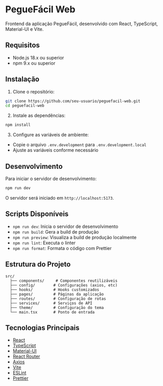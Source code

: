 # PegueFácil Web

Frontend da aplicação PegueFácil, desenvolvido com React, TypeScript, Material-UI e Vite.

## Requisitos

- Node.js 18.x ou superior
- npm 9.x ou superior

## Instalação

1. Clone o repositório:
```bash
git clone https://github.com/seu-usuario/peguefacil-web.git
cd peguefacil-web
```

2. Instale as dependências:
```bash
npm install
```

3. Configure as variáveis de ambiente:
- Copie o arquivo `.env.development` para `.env.development.local`
- Ajuste as variáveis conforme necessário

## Desenvolvimento

Para iniciar o servidor de desenvolvimento:

```bash
npm run dev
```

O servidor será iniciado em `http://localhost:5173`.

## Scripts Disponíveis

- `npm run dev`: Inicia o servidor de desenvolvimento
- `npm run build`: Gera a build de produção
- `npm run preview`: Visualiza a build de produção localmente
- `npm run lint`: Executa o linter
- `npm run format`: Formata o código com Prettier

## Estrutura do Projeto

```
src/
  ├── components/     # Componentes reutilizáveis
  ├── config/        # Configurações (axios, etc)
  ├── hooks/         # Hooks customizados
  ├── pages/         # Páginas da aplicação
  ├── routes/        # Configuração de rotas
  ├── services/      # Serviços de API
  ├── theme/         # Configuração do tema
  └── main.tsx       # Ponto de entrada
```

## Tecnologias Principais

- [React](https://reactjs.org/)
- [TypeScript](https://www.typescriptlang.org/)
- [Material-UI](https://mui.com/)
- [React Router](https://reactrouter.com/)
- [Axios](https://axios-http.com/)
- [Vite](https://vitejs.dev/)
- [ESLint](https://eslint.org/)
- [Prettier](https://prettier.io/) 